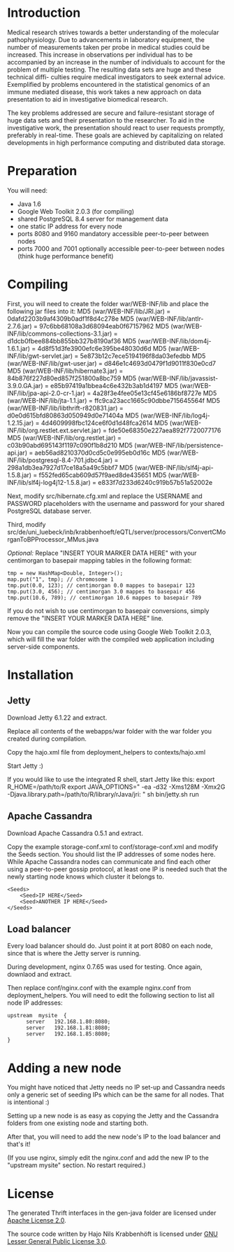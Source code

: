 # Introduction

Medical research strives towards a better understanding of the molecular pathophysiology. Due to advancements in laboratory equipment, the number of measurements taken per probe in medical studies could be increased. This increase in observations per individual has to be accompanied by an increase in the number of individuals to account for the problem of multiple testing. The resulting data sets are huge and these technical diffi- culties require medical investigators to seek external advice. Exemplified by problems encountered in the statistical genomics of an immune mediated disease, this work takes a new approach on data presentation to aid in investigative biomedical research.

The key problems addressed are secure and failure-resistant storage of huge data sets and their presentation to the researcher. To aid in the investigative work, the presentation should react to user requests promptly, preferably in real-time. These goals are achieved by capitalizing on related developments in high performance computing and distributed data storage.

# Preparation

You will need:

*	Java 1.6
*	Google Web Toolkit 2.0.3 (for compiling)
*	shared PostgreSQL 8.4 server for management data
*	one static IP address for every node
*	ports 8080 and 9160 mandatory accessible peer-to-peer between nodes
*	ports 7000 and 7001 optionally accessible peer-to-peer between nodes (think huge performance benefit)

# Compiling

First, you will need to create the folder 
	war/WEB-INF/lib 
and place the following jar files into it:
	MD5 (war/WEB-INF/lib/JRI.jar) = 0dafd2203b9af4309b0adf1f8d4c278e
	MD5 (war/WEB-INF/lib/antlr-2.7.6.jar) = 97c6bb68108a3d68094eab0f67157962
	MD5 (war/WEB-INF/lib/commons-collections-3.1.jar) = d1dcb0fbee884bb855bb327b8190af36
	MD5 (war/WEB-INF/lib/dom4j-1.6.1.jar) = 4d8f51d3fe3900efc6e395be48030d6d
	MD5 (war/WEB-INF/lib/gwt-servlet.jar) = 5e873b12c7ece5194196f8da03efedbb
	MD5 (war/WEB-INF/lib/gwt-user.jar) = d846e1c4693d0479f1d9011f830e0cd7
	MD5 (war/WEB-INF/lib/hibernate3.jar) = 84b876f227d80ed857f251800a8bc759
	MD5 (war/WEB-INF/lib/javassist-3.9.0.GA.jar) = e85b97419a1bbea4c6e432b3ab1d4197
	MD5 (war/WEB-INF/lib/jpa-api-2.0-cr-1.jar) = 4a28f3e4fee05e13cf45e6186bf8727e
	MD5 (war/WEB-INF/lib/jta-1.1.jar) = ffc9ca23acc1665c90dbbe715645564f
	MD5 (war/WEB-INF/lib/libthrift-r820831.jar) = d0e0d615bfd80863d050949d0e71404a
	MD5 (war/WEB-INF/lib/log4j-1.2.15.jar) = 4d4609998fbc124ce6f0d1d48fca2614
	MD5 (war/WEB-INF/lib/org.restlet.ext.servlet.jar) = fde50e68350e227aea892f7720077176
	MD5 (war/WEB-INF/lib/org.restlet.jar) = c03b90abd695143f1197c090f1b8d210
	MD5 (war/WEB-INF/lib/persistence-api.jar) = aeb56ad8210370d0cd5c0e995eb0d16c
	MD5 (war/WEB-INF/lib/postgresql-8.4-701.jdbc4.jar) = 298a1db3ea7927d17ce18a5a49c5bbf7
	MD5 (war/WEB-INF/lib/slf4j-api-1.5.8.jar) = f552fed65cab609d57f9aed8de435651
	MD5 (war/WEB-INF/lib/slf4j-log4j12-1.5.8.jar) = e833f7d233d6240c919b57b51a52002e

Next, modify 
	src/hibernate.cfg.xml
and replace the USERNAME and PASSWORD placeholders with the username and password for your shared PostgreSQL database server.

Third, modify
	src/de/uni_luebeck/inb/krabbenhoeft/eQTL/server/processors/ConvertCMorganToBPProcessor_MMus.java

*Optional:* Replace "INSERT YOUR MARKER DATA HERE" with your centimorgan to basepair mapping tables in the following format:

	tmp = new HashMap<Double, Integer>();
	map.put("1", tmp); // chromosome 1
	tmp.put(0.0, 123); // centimorgan 0.0 mappes to basepair 123
	tmp.put(3.0, 456); // centimorgan 3.0 mappes to basepair 456
	tmp.put(10.6, 789); // centimorgan 10.6 mappes to basepair 789

If you do not wish to use centimorgan to basepair conversions, simply remove the "INSERT YOUR MARKER DATA HERE" line.

Now you can compile the source code using Google Web Toolkit 2.0.3, which will fill the war folder with the compiled web application including server-side components.

# Installation
## Jetty

Download Jetty 6.1.22 and extract.

Replace all contents of the webapps/war folder with the war folder you created during compilation.

Copy the hajo.xml file from deployment_helpers to contexts/hajo.xml

Start Jetty :)

If you would like to use the integrated R shell, start Jetty like this:
	export R_HOME=/path/to/R
	export JAVA_OPTIONS=" -ea -d32 -Xms128M -Xmx2G  -Djava.library.path=/path/to/R/library/rJava/jri: "
	sh bin/jetty.sh run

## Apache Cassandra

Download Apache Cassandra 0.5.1 and extract.

Copy the example storage-conf.xml to conf/storage-conf.xml and modify the Seeds section. You should list the IP addresses of some nodes here. While Apache Cassandra nodes can communicate and find each other using a peer-to-peer gossip protocol, at least one IP is needed such that the newly starting node knows which cluster it belongs to.

	<Seeds>
		<Seed>IP HERE</Seed>
		<Seed>ANOTHER IP HERE</Seed>
	</Seeds>

## Load balancer

Every load balancer should do. Just point it at port 8080 on each node, since that is where the Jetty server is running.

During development, nginx 0.7.65 was used for testing. Once again, downlaod and extract.

Then replace conf/nginx.conf with the example nginx.conf from deployment_helpers. You will need to edit the following section to list all node IP addresses:

	upstream  mysite  {
	      server   192.168.1.80:8080;
	      server   192.168.1.81:8080;
	      server   192.168.1.85:8080;
	}

# Adding a new node

You might have noticed that Jetty needs no IP set-up and Cassandra needs only a generic set of seeding IPs which can be the same for all nodes. That is intentional :)

Setting up a new node is as easy as copying the Jetty and the Cassandra folders from one existing node and starting both. 

After that, you will need to add the new node's IP to the load balancer and that's it!

(If you use nginx, simply edit the nginx.conf and add the new IP to the "upstream mysite" section. No restart required.)

# License

The generated Thrift interfaces in the gen-java folder are licensed under [Apache License 2.0](http://www.apache.org/licenses/LICENSE-2.0).

The source code written by Hajo Nils Krabbenhöft is licensed under [GNU Lesser General Public License 3.0](http://www.gnu.org/licenses/lgpl-3.0.html).